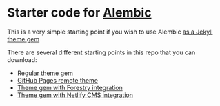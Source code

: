 # Starter code for [Alembic](https://alembic.darn.es/)

This is a very simple starting point if you wish to use Alembic [as a Jekyll theme gem](https://alembic.darn.es/#as-a-jekyll-theme)

There are several different starting points in this repo that you can download:
- [Regular theme gem](https://github.com/daviddarnes/alembic-starters/)
- [GitHub Pages remote theme](https://github.com/daviddarnes/alembic-starters/tree/remote-theme)
- [Theme gem with Forestry integration](https://github.com/daviddarnes/alembic-starters/tree/forestry)
- [Theme gem with Netlify CMS integration](https://github.com/daviddarnes/alembic-starters/tree/netlify-cms)
